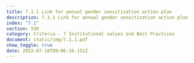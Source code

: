 ```yaml
---
title: 7.1.1 Link for annual gender sensitization action plan
description: 7.1.1 Link for annual gender sensitization action plan
index: "7.1"
section: SSR
category: Criteria - 7 Institutional values and Best Practices
document: static/img/7.1.1.pdf
show_toggle: true
date: 2022-07-10T09:06:26.151Z
---
```

